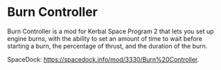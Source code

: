 # Burn Controller
Burn Controller is a mod for Kerbal Space Program 2 that lets you set up engine burns, with the ability to set an amount of time to wait before starting a burn, the percentage of thrust, and the duration of the burn.

SpaceDock: https://spacedock.info/mod/3330/Burn%20Controller.
